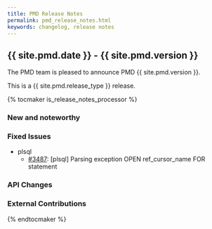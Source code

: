 ```yaml
---
title: PMD Release Notes
permalink: pmd_release_notes.html
keywords: changelog, release notes
---
```


## {{ site.pmd.date }} - {{ site.pmd.version }}

The PMD team is pleased to announce PMD {{ site.pmd.version }}.

This is a {{ site.pmd.release_type }} release.

{% tocmaker is_release_notes_processor %}

### New and noteworthy

### Fixed Issues

*   plsql
    *   [#3487](https://github.com/pmd/pmd/issues/3487): \[plsql] Parsing exception OPEN ref_cursor_name FOR statement

### API Changes

### External Contributions

{% endtocmaker %}

